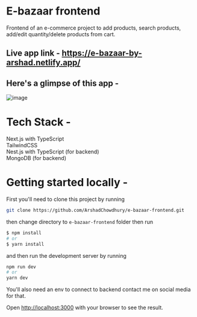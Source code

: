 
# E-bazaar frontend

Frontend of an e-commerce project to add products, search products, add/edit quantity/delete products from cart.

## Live app link - https://e-bazaar-by-arshad.netlify.app/

## Here's a glimpse of this app -

![image](https://github.com/ArshadChowdhury/e-bazaar-frontend/assets/86738490/d356b8ca-0190-47fd-badd-15b4927ee7cd)


# Tech Stack - 

Next.js with TypeScript <br>
TailwindCSS <br>
Nest.js with TypeScript (for backend) <br>
MongoDB (for backend) <br>

# Getting started locally - 

First you'll need to clone this project by running

```bash
git clone https://github.com/ArshadChowdhury/e-bazaar-frontend.git
```
then change directory to ```e-bazaar-frontend``` folder then run

```bash
$ npm install
# or 
$ yarn install
```
and then run the development server by running

```bash
npm run dev
# or
yarn dev
```

You'll also need an env to connect to backend contact me on social media for that.

Open [http://localhost:3000](http://localhost:3000) with your browser to see the result.

